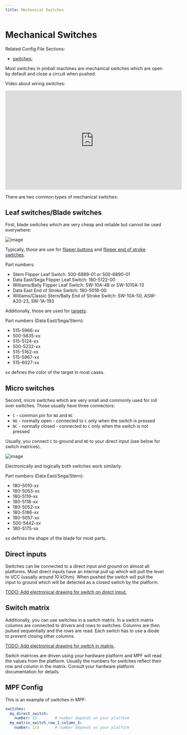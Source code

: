 ```yaml
---
title: Mechanical Switches
---
```


# Mechanical Switches


Related Config File Sections:

* [switches:](../../config/switches.md)

Most switches in pinball machines are mechanical switches which are open
by default and close a circuit when pushed.

Video about wiring switches:

<div class="video-wrapper">
<iframe width="560" height="315" src="https://www.youtube.com/embed/7G8LFBbYNOY" title="YouTube video player" frameborder="0" allow="accelerometer; autoplay; clipboard-write; encrypted-media; gyroscope; picture-in-picture" allowfullscreen></iframe>
</div>

There are two common types of mechanical switches:

## Leaf switches/Blade switches

First, blade switches which are very cheap and reliable but cannot be
used everywhere:

![image](../images/blade_target_switch.jpg)

Typically, those are use for
[flipper buttons](../flippers/index.md)
and
[flipper end of stroke switches](../flippers/eos_switches.md).

Part numbers:

* Stern Flipper Leaf Switch: 500-6889-01 or 500-6890-01
* Data East/Sega Flipper Leaf Switch: 180-5122-00
* Williams/Bally Flipper Leaf Switch: SW-10A-48 or SW-1010A-13
* Data East End of Stroke Switch: 180-5018-00
* Williams/Classic Stern/Bally End of Stroke Switch: SW-10A-50,
    ASW-A20-23, SW-1A-193

Additionally, those are used for
[targets](../targets/stationary_targets.md):

Part numbers (Data East/Sega/Stern):

* 515-5966-xx
* 500-5835-xx
* 515-5124-xx
* 500-5232-xx
* 515-5162-xx
* 515-5967-xx
* 515-6027-xx

xx defines the color of the target in most cases.

## Micro switches

Second, micro switches which are very small and commonly used for roll
over switches. Those usually have three connectors:

* `C` - common pin for `NO` and `NC`
* `NO` - normally open - connected to `C` only when the switch is
    pressed
* `NC` - normally closed - connected to `C` only when the switch is
    not pressed

Usually, you connect `C` to ground and `NO` to your direct input (see
below for switch matrices).

![image](../images/micro_switches_common_no_nc.jpg)

Electronically and logically both switches work similarly.

Part numbers (Data East/Sega/Stern):

* 180-5010-xx
* 180-5053-xx
* 180-5119-xx
* 180-5118-xx
* 180-5052-xx
* 180-5186-xx
* 180-5057-xx
* 500-5442-xx
* 180-5175-xx

xx defines the shape of the blade for most parts.

## Direct inputs

Switches can be connected to a direct input and ground on almost all
platforms. Most direct inputs have an internal pull up which will pull
the level to VCC (usually around 10 kOhm). When pushed the switch will
pull the input to ground which will be detected as a closed switch by
the platform.

[TODO: Add electronical drawing for switch on direct input.](../../about/help.md)

## Switch matrix

Additionally, you can use switches in a switch matrix. In a switch
matrix columns are connected to drivers and rows to switches. Columns
are then pulsed sequentially and the rows are read. Each switch has to
use a diode to prevent closing other columns.

[TODO: Add electronical drawing for switch in matrix.](../../about/help.md)

Switch matrices are driven using your hardware platform and MPF will
read the values from the platform. Usually the numbers for switches
reflect their row and column in the matrix. Consult your hardware
platform documentation for details.

## MPF Config

This is an example of switches in MPF:

``` yaml
switches:
  my_direct_switch:
    number: 23        # number depends on your platform
  my_matrix_switch_row_1_column_3:
    number: 1/3       # number depends on your platform
```
